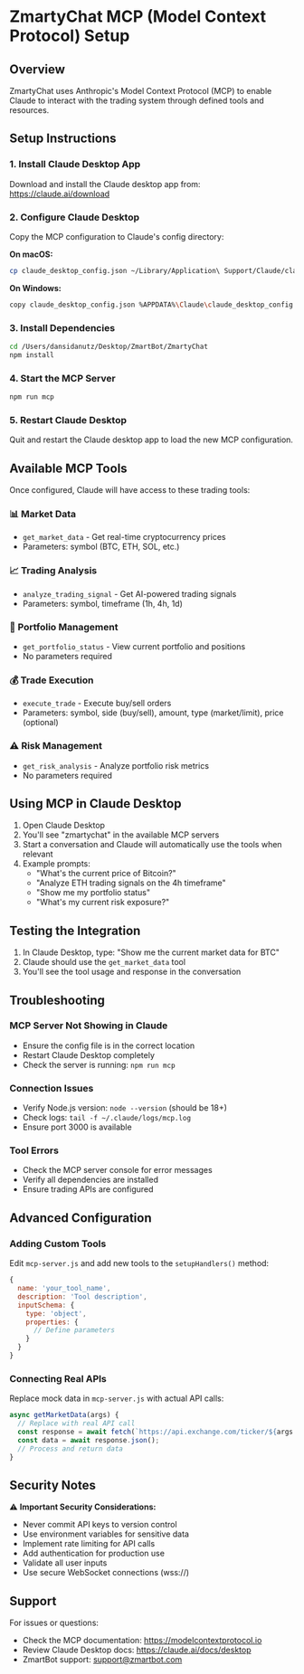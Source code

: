 # ZmartyChat MCP (Model Context Protocol) Setup

## Overview
ZmartyChat uses Anthropic's Model Context Protocol (MCP) to enable Claude to interact with the trading system through defined tools and resources.

## Setup Instructions

### 1. Install Claude Desktop App
Download and install the Claude desktop app from: https://claude.ai/download

### 2. Configure Claude Desktop
Copy the MCP configuration to Claude's config directory:

**On macOS:**
```bash
cp claude_desktop_config.json ~/Library/Application\ Support/Claude/claude_desktop_config.json
```

**On Windows:**
```bash
copy claude_desktop_config.json %APPDATA%\Claude\claude_desktop_config.json
```

### 3. Install Dependencies
```bash
cd /Users/dansidanutz/Desktop/ZmartBot/ZmartyChat
npm install
```

### 4. Start the MCP Server
```bash
npm run mcp
```

### 5. Restart Claude Desktop
Quit and restart the Claude desktop app to load the new MCP configuration.

## Available MCP Tools

Once configured, Claude will have access to these trading tools:

### 📊 Market Data
- `get_market_data` - Get real-time cryptocurrency prices
- Parameters: symbol (BTC, ETH, SOL, etc.)

### 📈 Trading Analysis
- `analyze_trading_signal` - Get AI-powered trading signals
- Parameters: symbol, timeframe (1h, 4h, 1d)

### 💼 Portfolio Management
- `get_portfolio_status` - View current portfolio and positions
- No parameters required

### 💰 Trade Execution
- `execute_trade` - Execute buy/sell orders
- Parameters: symbol, side (buy/sell), amount, type (market/limit), price (optional)

### ⚠️ Risk Management
- `get_risk_analysis` - Analyze portfolio risk metrics
- No parameters required

## Using MCP in Claude Desktop

1. Open Claude Desktop
2. You'll see "zmartychat" in the available MCP servers
3. Start a conversation and Claude will automatically use the tools when relevant
4. Example prompts:
   - "What's the current price of Bitcoin?"
   - "Analyze ETH trading signals on the 4h timeframe"
   - "Show me my portfolio status"
   - "What's my current risk exposure?"

## Testing the Integration

1. In Claude Desktop, type: "Show me the current market data for BTC"
2. Claude should use the `get_market_data` tool
3. You'll see the tool usage and response in the conversation

## Troubleshooting

### MCP Server Not Showing in Claude
- Ensure the config file is in the correct location
- Restart Claude Desktop completely
- Check the server is running: `npm run mcp`

### Connection Issues
- Verify Node.js version: `node --version` (should be 18+)
- Check logs: `tail -f ~/.claude/logs/mcp.log`
- Ensure port 3000 is available

### Tool Errors
- Check the MCP server console for error messages
- Verify all dependencies are installed
- Ensure trading APIs are configured

## Advanced Configuration

### Adding Custom Tools
Edit `mcp-server.js` and add new tools to the `setupHandlers()` method:

```javascript
{
  name: 'your_tool_name',
  description: 'Tool description',
  inputSchema: {
    type: 'object',
    properties: {
      // Define parameters
    }
  }
}
```

### Connecting Real APIs
Replace mock data in `mcp-server.js` with actual API calls:

```javascript
async getMarketData(args) {
  // Replace with real API call
  const response = await fetch(`https://api.exchange.com/ticker/${args.symbol}`);
  const data = await response.json();
  // Process and return data
}
```

## Security Notes

⚠️ **Important Security Considerations:**
- Never commit API keys to version control
- Use environment variables for sensitive data
- Implement rate limiting for API calls
- Add authentication for production use
- Validate all user inputs
- Use secure WebSocket connections (wss://)

## Support

For issues or questions:
- Check the MCP documentation: https://modelcontextprotocol.io
- Review Claude Desktop docs: https://claude.ai/docs/desktop
- ZmartBot support: support@zmartbot.com
